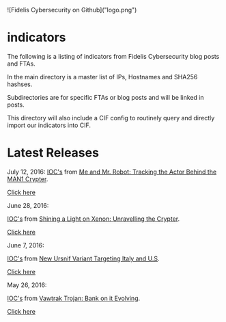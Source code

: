 <p align="center><a href="https://www.fidelissecurity.com/">
![Fidelis Cybersecurity on Github]("logo.png")
</a></p>

# indicators

The following is a listing of indicators from Fidelis Cybersecurity blog posts and FTAs.

In the main directory is a master list of IPs, Hostnames and SHA256 hashses.

Subdirectories are for specific FTAs or blog posts and will be linked in posts.

This directory will also include a CIF config to routinely query and directly import our indicators into CIF.

# Latest Releases
July 12, 2016:
[IOC's](https://git.io/vKlZb) from [Me and Mr. Robot: Tracking the Actor Behind the MAN1 Crypter](http://www.threatgeek.com/2016/07/tracking-man1-crypter-actor.html).

[Click here](https://git.io/vKlZb)

June 28, 2016:

[IOC's](https://git.io/vKWtt) from [Shining a Light on Xenon: Unravelling the Crypter](http://www.threatgeek.com/2016/06/xenon-crypter.html).

[Click here](https://git.io/vKWtt)

June 7, 2016:

[IOC's](https://git.io/vot4I) from [New Ursnif Variant Targeting Italy and U.S](http://www.threatgeek.com/2016/06/new-ursnif-variant-targeting-italy-and-us.html).

[Click here](https://git.io/vot4I)
    
May 26, 2016:

[IOC's](https://git.io/vrMCx) from [Vawtrak Trojan: Bank on it Evolving](http://www.threatgeek.com/2016/05/vawtrak-trojan-bank-on-it-evolving.html).

[Click here](https://git.io/vrMCx)
